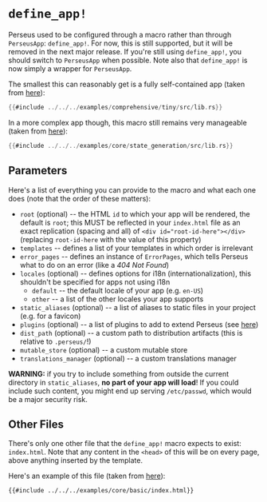 # `define_app!`

Perseus used to be configured through a macro rather than through `PerseusApp`: `define_app!`. For now, this is still supported, but it will be removed in the next major release. If you're still using `define_app!`, you should switch to `PerseusApp` when possible. Note also that `define_app!` is now simply a wrapper for `PerseusApp`.

The smallest this can reasonably get is a fully self-contained app (taken from [here](https://github.com/framesurge/perseus/tree/main/examples/comprehensive/tiny/src/lib.rs)):

```rust
{{#include ../../../examples/comprehensive/tiny/src/lib.rs}}
```

In a more complex app though, this macro still remains very manageable (taken from [here](https://github.com/framesurge/perseus/tree/main/examples/core/state_generation/src/lib.rs)):

```rust
{{#include ../../../examples/core/state_generation/src/lib.rs}}
```

## Parameters

Here's a list of everything you can provide to the macro and what each one does (note that the order of these matters):

-   `root` (optional) -- the HTML `id` to which your app will be rendered, the default is `root`; this MUST be reflected in your `index.html` file as an exact replication (spacing and all) of `<div id="root-id-here"></div>` (replacing `root-id-here` with the value of this property)
-   `templates` -- defines a list of your templates in which order is irrelevant
-   `error_pages` -- defines an instance of `ErrorPages`, which tells Perseus what to do on an error (like a _404 Not Found_)
-   `locales` (optional) -- defines options for i18n (internationalization), this shouldn't be specified for apps not using i18n
    -   `default` -- the default locale of your app (e.g. `en-US`)
    -   `other` -- a list of the other locales your app supports
-   `static_aliases` (optional) -- a list of aliases to static files in your project (e.g. for a favicon)
-   `plugins` (optional) -- a list of plugins to add to extend Perseus (see [here](:reference/plugins/intro))
-   `dist_path` (optional) -- a custom path to distribution artifacts (this is relative to `.perseus/`!)
-   `mutable_store` (optional) -- a custom mutable store
-   `translations_manager` (optional) -- a custom translations manager

**WARNING:** if you try to include something from outside the current directory in `static_aliases`, **no part of your app will load**! If you could include such content, you might end up serving `/etc/passwd`, which would be a major security risk.

## Other Files

There's only one other file that the `define_app!` macro expects to exist: `index.html`. Note that any content in the `<head>` of this will be on every page, above anything inserted by the template.

Here's an example of this file (taken from [here](https://github.com/framesurge/perseus/blob/main/examples/core/basic/index.html)):

```html
{{#include ../../../examples/core/basic/index.html}}
```

